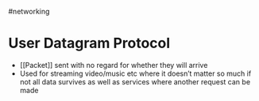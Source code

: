 #networking
# User Datagram Protocol

- [[Packet]] sent with no regard for whether they will arrive
- Used for streaming video/music etc where it doesn’t matter so much if not all data survives as well as services where another request can be made